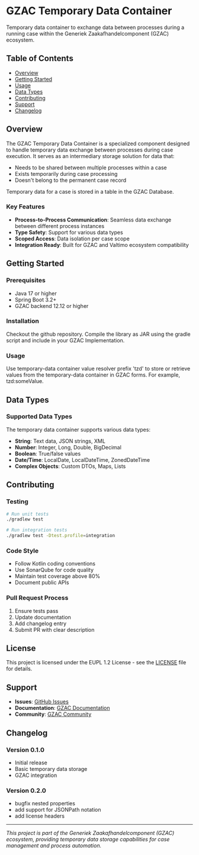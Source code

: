 # GZAC Temporary Data Container

Temporary data container to exchange data between processes during a running case within the Generiek Zaakafhandelcomponent (GZAC) ecosystem.

## Table of Contents

- [Overview](#overview)
- [Getting Started](#getting-started)
- [Usage](#usage)
- [Data Types](#data-types)
- [Contributing](#contributing)
- [Support](#support)
- [Changelog](#changelog)

## Overview

The GZAC Temporary Data Container is a specialized component designed to handle temporary data exchange between processes during case execution. It serves as an intermediary storage solution for data that:

- Needs to be shared between multiple processes within a case
- Exists temporarily during case processing
- Doesn't belong to the permanent case record

Temporary data for a case is stored in a table in the GZAC Database.

### Key Features
- **Process-to-Process Communication**: Seamless data exchange between different process instances
- **Type Safety**: Support for various data types
- **Scoped Access**: Data isolation per case scope
- **Integration Ready**: Built for GZAC and Valtimo ecosystem compatibility


## Getting Started

### Prerequisites

- Java 17 or higher
- Spring Boot 3.2+
- GZAC backend 12.12 or higher

### Installation
Checkout the github repository.
Compile the library as JAR using the gradle script and include in your GZAC Implementation.

### Usage
Use temporary-data container value resolver prefix 'tzd' to store or retrieve values from the temporary-data container in GZAC forms. For example, tzd:someValue.

## Data Types

### Supported Data Types

The temporary data container supports various data types:

- **String**: Text data, JSON strings, XML
- **Number**: Integer, Long, Double, BigDecimal
- **Boolean**: True/false values
- **Date/Time**: LocalDate, LocalDateTime, ZonedDateTime
- **Complex Objects**: Custom DTOs, Maps, Lists


## Contributing
### Testing

```bash
# Run unit tests
./gradlew test

# Run integration tests
./gradlew test -Dtest.profile=integration
```

### Code Style

- Follow Kotlin coding conventions
- Use SonarQube for code quality
- Maintain test coverage above 80%
- Document public APIs

### Pull Request Process

1. Ensure tests pass
2. Update documentation
3. Add changelog entry
4. Submit PR with clear description

## License

This project is licensed under the EUPL 1.2 License - see the [LICENSE](LICENSE) file for details.

## Support

- **Issues**: [GitHub Issues](https://github.com/generiekzaakafhandelcomponent/temporary-data/issues)
- **Documentation**: [GZAC Documentation](https://docs.valtimo.nl)
- **Community**: [GZAC Community](https://github.com/generiekzaakafhandelcomponent)

## Changelog

### Version 0.1.0
- Initial release
- Basic temporary data storage
- GZAC integration
### Version 0.2.0
- bugfix nested properties
- add support for JSONPath notation
- add license headers


---

*This project is part of the Generiek Zaakafhandelcomponent (GZAC) ecosystem, providing temporary data storage capabilities for case management and process automation.*
